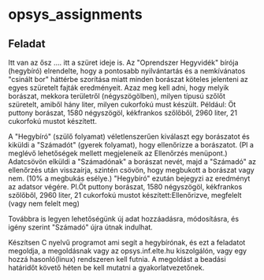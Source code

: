 # opsys_assignments

## Feladat
Itt van az ősz .... itt a szüret ideje is. Az "Oprendszer Hegyvidék" bírója 
(hegybíró) elrendelte, hogy a pontosabb nyilvántartás és a nemkívánatos 
"csinált bor" háttérbe szorítása miatt minden borászat köteles jelenteni az 
egyes szüretelt fajták eredményeit. Azaz meg kell adni, hogy melyik borászat, 
mekkora területről (négyszögölben), milyen típusú szőlőt szüretelt, amiből hány 
liter, milyen cukorfokú must készült. Például: Öt puttony borászat, 1580 
négyszögöl, kékfrankos szőlőből, 2960 liter, 21 cukorfokú mustot készített.

A "Hegybíró" (szülő folyamat) véletlenszerűen kiválaszt egy borászatot és 
kiküldi a "Számadót" (gyerek folyamat), hogy ellenőrizze a borászatot. (Pl a 
meglévő lehetőségek mellett megjeleneik az Ellenőrzés menüpont.) Adatcsövön 
elküldi a "Számadónak" a borászat nevét, majd a "Számadó" az ellenőrzés után 
visszaírja, szintén csövön, hogy megbukott a borászat vagy nem. (10% a megbukás 
esélye.) "Hegybíró" ezután bejegyzi az eredményt az adatsor végére. Pl.Öt 
puttony borászat, 1580 négyszögöl, kékfrankos szőlőből, 2960 liter, 21 
cukorfokú mustot készített:Ellenőrizve, megfelelt (vagy nem felelt meg)

Továbbra is legyen lehetőségünk új adat hozzáadásra, módosításra, és igény 
szerint "Számadó"  újra útnak indulhat.

Készítsen C nyelvű programot ami  segít a hegybírónak, és ezt a feladatot 
megoldja, a megoldásnak vagy az opsys.inf.elte.hu kiszolgálón, vagy egy hozzá 
hasonló(linux) rendszeren kell futnia. A megoldást a beadási határidőt követő 
héten be kell mutatni a gyakorlatvezetőnek.
